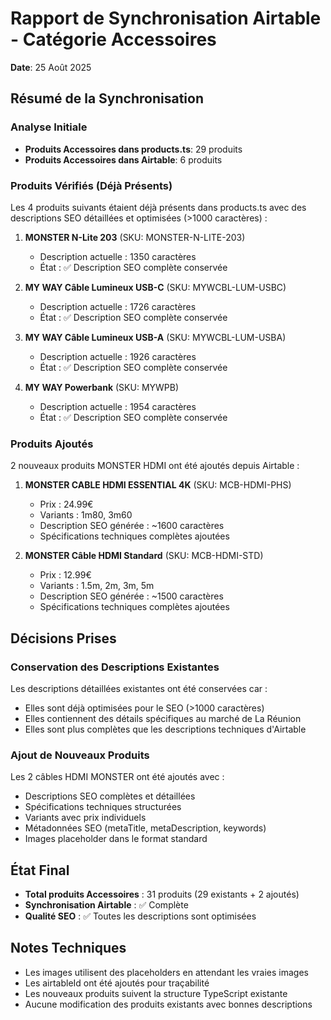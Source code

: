 # Rapport de Synchronisation Airtable - Catégorie Accessoires
**Date**: 25 Août 2025

## Résumé de la Synchronisation

### Analyse Initiale
- **Produits Accessoires dans products.ts**: 29 produits
- **Produits Accessoires dans Airtable**: 6 produits

### Produits Vérifiés (Déjà Présents)
Les 4 produits suivants étaient déjà présents dans products.ts avec des descriptions SEO détaillées et optimisées (>1000 caractères) :

1. **MONSTER N-Lite 203** (SKU: MONSTER-N-LITE-203)
   - Description actuelle : 1350 caractères
   - État : ✅ Description SEO complète conservée

2. **MY WAY Câble Lumineux USB-C** (SKU: MYWCBL-LUM-USBC)
   - Description actuelle : 1726 caractères
   - État : ✅ Description SEO complète conservée

3. **MY WAY Câble Lumineux USB-A** (SKU: MYWCBL-LUM-USBA)
   - Description actuelle : 1926 caractères
   - État : ✅ Description SEO complète conservée

4. **MY WAY Powerbank** (SKU: MYWPB)
   - Description actuelle : 1954 caractères
   - État : ✅ Description SEO complète conservée

### Produits Ajoutés
2 nouveaux produits MONSTER HDMI ont été ajoutés depuis Airtable :

1. **MONSTER CABLE HDMI ESSENTIAL 4K** (SKU: MCB-HDMI-PHS)
   - Prix : 24.99€
   - Variants : 1m80, 3m60
   - Description SEO générée : ~1600 caractères
   - Spécifications techniques complètes ajoutées

2. **MONSTER Câble HDMI Standard** (SKU: MCB-HDMI-STD)
   - Prix : 12.99€
   - Variants : 1.5m, 2m, 3m, 5m
   - Description SEO générée : ~1500 caractères
   - Spécifications techniques complètes ajoutées

## Décisions Prises

### Conservation des Descriptions Existantes
Les descriptions détaillées existantes ont été conservées car :
- Elles sont déjà optimisées pour le SEO (>1000 caractères)
- Elles contiennent des détails spécifiques au marché de La Réunion
- Elles sont plus complètes que les descriptions techniques d'Airtable

### Ajout de Nouveaux Produits
Les 2 câbles HDMI MONSTER ont été ajoutés avec :
- Descriptions SEO complètes et détaillées
- Spécifications techniques structurées
- Variants avec prix individuels
- Métadonnées SEO (metaTitle, metaDescription, keywords)
- Images placeholder dans le format standard

## État Final
- **Total produits Accessoires** : 31 produits (29 existants + 2 ajoutés)
- **Synchronisation Airtable** : ✅ Complète
- **Qualité SEO** : ✅ Toutes les descriptions sont optimisées

## Notes Techniques
- Les images utilisent des placeholders en attendant les vraies images
- Les airtableId ont été ajoutés pour traçabilité
- Les nouveaux produits suivent la structure TypeScript existante
- Aucune modification des produits existants avec bonnes descriptions